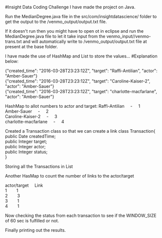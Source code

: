 #Insight Data Coding Challenge
I have made the project on Java.

Run the MedianDegree.java file in the src/com/insightdatascience/ folder to get the output to the /venmo_output/output.txt file.

If it doesn't run then you might have to open ot in eclipse and run the MedianDegree.java file to let it take input from the venmo_input//venmo-trans.txt and will automatically write to /venmo_output/output.txt file at present at the base folder.

I have made the use of HashMap and List to store the values...
#Explanation below:

{"created_time": "2016-03-28T23:23:12Z", "target": "Raffi-Antilian", "actor": "Amber-Sauer"}<br/>
{"created_time": "2016-03-28T23:23:12Z", "target": "Caroline-Kaiser-2", "actor": "Amber-Sauer"}<br/>
{"created_time": "2016-03-28T23:23:12Z", "target": "charlotte-macfarlane", "actor": "Amber-Sauer"}<br/>

HashMap to allot numbers to actor and target:
Raffi-Antilian  &nbsp; &nbsp; - &nbsp; &nbsp;  1<br/>
Amber-Sauer     &nbsp; &nbsp; - &nbsp; &nbsp; 2<br/>
Caroline-Kaiser-2 &nbsp; &nbsp; - &nbsp; &nbsp;   3<br/>
charlotte-macfarlane &nbsp; &nbsp; - &nbsp; &nbsp;  4<br/>

Created a Transaction class so that we can create a link
class Transaction{
	public Date createdTime;<br/>
	public Integer target;<br/>
	public Integer actor;<br/>
	public Integer status;<br/>
}

Storing all the Transactions in List<Transaction>

Another HasMap to count the number of links to the actor/target

actor/target  &nbsp; &nbsp;  Link<br/>
1	&nbsp; &nbsp; &nbsp; &nbsp;1<br/>
2	&nbsp; &nbsp; &nbsp; &nbsp;3<br/>
3	&nbsp; &nbsp; &nbsp; &nbsp;1<br/>
4	&nbsp; &nbsp; &nbsp; &nbsp;1<br/>

Now checking the status from each transaction to see if the WINDOW_SIZE of 60 sec is fulfilled or not.

Finally printing out the results.
